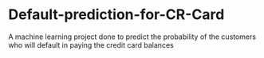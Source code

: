 # Default-prediction-for-CR-Card
A machine learning project done to predict the probability of the customers who will default in paying the credit card balances
